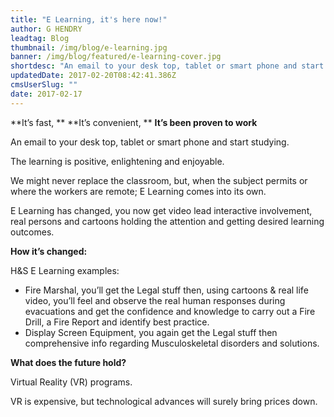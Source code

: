 ```yaml
---
title: "E Learning, it's here now!"
author: G HENDRY
leadtag: Blog
thumbnail: /img/blog/e-learning.jpg
banner: /img/blog/featured/e-learning-cover.jpg
shortdesc: "An email to your desk top, tablet or smart phone and start studying.\nThe learning is positive, enlightening and enjoyable.\nWe might never replace the classroom, but, when the subject.."
updatedDate: 2017-02-20T08:42:41.386Z
cmsUserSlug: ""
date: 2017-02-17 
---
```


**It’s fast,     **           **It’s convenient,     **          **It’s been proven to work**

 

An email to your desk top, tablet or smart phone and start studying.

The learning is positive, enlightening and enjoyable.

We might never replace the classroom, but, when the subject permits or where the workers are remote; E Learning comes into its own.

E Learning has changed, you now get video lead interactive involvement, real persons and cartoons holding the attention and getting desired learning outcomes.

**How it’s changed:**

H&S E Learning examples:

* Fire Marshal, you’ll get the Legal stuff then, using cartoons & real life video, you’ll feel and observe the real human responses during evacuations and get the confidence and knowledge to carry out a Fire Drill, a Fire Report and identify best practice.
* Display Screen Equipment, you again get the Legal stuff then comprehensive info regarding Musculoskeletal disorders and solutions.

 

**What does the future hold?**

Virtual Reality (VR) programs.

VR is expensive, but technological advances will surely bring prices down.